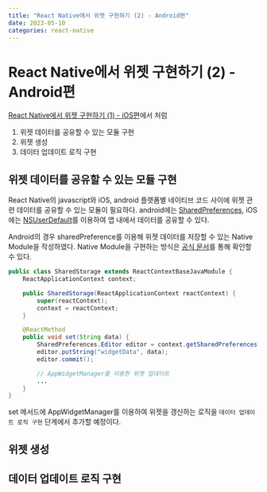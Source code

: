 ```yaml
---
title: "React Native에서 위젯 구현하기 (2) - Android편"
date: 2023-05-10
categories: react-native
---
```


# React Native에서 위젯 구현하기 (2) - Android편

[React Native에서 위젯 구현하기 (1) - iOS편](https://hoyoungmoon.github.io/react-native/widget-module-iOS/)에서 처럼

1. 위젯 데이터를 공유할 수 있는 모듈 구현
2. 위젯 생성
3. 데이터 업데이트 로직 구현

## 위젯 데이터를 공유할 수 있는 모듈 구현

React Native의 javascript와 iOS, android 플랫폼별 네이티브 코드 사이에 위젯 관련 데이터를 공유할 수 있는 모듈이 필요하다. android에는 [SharedPreferences](https://developer.android.com/training/data-storage/shared-preferences?hl=ko), iOS에는 [NSUserDefault](https://developer.apple.com/documentation/foundation/nsuserdefaults)를 이용하여 앱 내에서 데이터를 공유할 수 있다.

Android의 경우 sharedPreference를 이용해 위젯 데이터를 저장할 수 있는 Native Module을 작성하였다. Native Module을 구현하는 방식은 [공식 문서](https://reactnative.dev/docs/native-modules-android)를 통해 확인할 수 있다.

```java
public class SharedStorage extends ReactContextBaseJavaModule {
    ReactApplicationContext context;

    public SharedStorage(ReactApplicationContext reactContext) {
        super(reactContext);
        context = reactContext;
    }

    @ReactMethod
    public void set(String data) {
        SharedPreferences.Editor editor = context.getSharedPreferences("exampleKey", Context.MODE_PRIVATE).edit();
        editor.putString("widgetData", data);
        editor.commit();

        // AppWidgetManager를 이용한 위젯 업데이트
        ...
    }
}
```

set 메서드에 AppWidgetManager를 이용하여 위젯을 갱신하는 로직을 `데이터 업데이트 로직 구현` 단계에서 추가할 예정이다.

## 위젯 생성

## 데이터 업데이트 로직 구현
